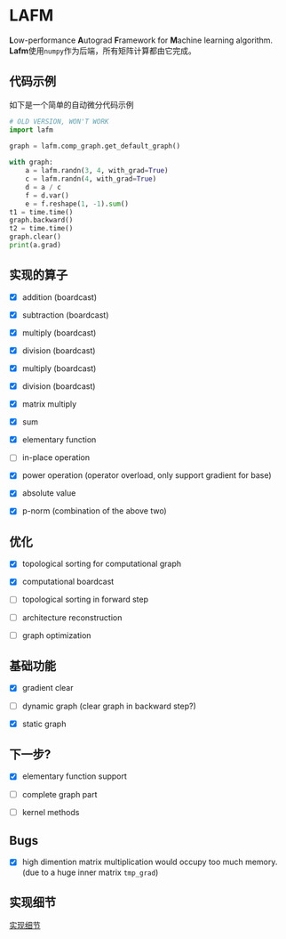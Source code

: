 # LAFM

**L**ow-performance **A**utograd **F**ramework for **M**achine learning algorithm. **Lafm**使用`numpy`作为后端，所有矩阵计算都由它完成。

## 代码示例

如下是一个简单的自动微分代码示例

```python
# OLD VERSION, WON'T WORK
import lafm

graph = lafm.comp_graph.get_default_graph()
 
with graph:
    a = lafm.randn(3, 4, with_grad=True)
    c = lafm.randn(4, with_grad=True)
    d = a / c
    f = d.var()
    e = f.reshape(1, -1).sum()
t1 = time.time()
graph.backward()
t2 = time.time()
graph.clear()
print(a.grad)
```

## 实现的算子

- [x] addition (boardcast)

- [x] subtraction (boardcast)

- [x] multiply (boardcast)

- [x] division (boardcast)

- [x] multiply (boardcast)

- [x] division (boardcast)

- [x] matrix multiply

- [x] sum

- [x] elementary function

- [ ] in-place operation

- [x] power operation (operator overload, only support gradient for base)

- [x] absolute value

- [x] p-norm (combination of the above two)

## 优化

- [x] topological sorting for computational graph

- [x] computational boardcast

- [ ] topological sorting in forward step

- [ ] architecture reconstruction

- [ ] graph optimization

## 基础功能

- [x] gradient clear

- [ ] dynamic graph (clear graph in backward step?)

- [x] static graph

## 下一步?

- [x] elementary function support

- [ ] complete graph part

- [ ] kernel methods

## Bugs

- [x] high dimention matrix multiplication would occupy too much memory. (due to a huge inner matrix `tmp_grad`)

## 实现细节

[实现细节](./details/details.md)
